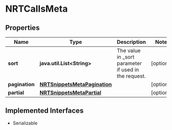 

# NRTCallsMeta


## Properties

Name | Type | Description | Notes
------------ | ------------- | ------------- | -------------
**sort** | **java.util.List&lt;String&gt;** | The value in _sort parameter if used in the request. |  [optional]
**pagination** | [**NRTSnippetsMetaPagination**](NRTSnippetsMetaPagination.md) |  |  [optional]
**partial** | [**NRTSnippetsMetaPartial**](NRTSnippetsMetaPartial.md) |  |  [optional]


## Implemented Interfaces

* Serializable



